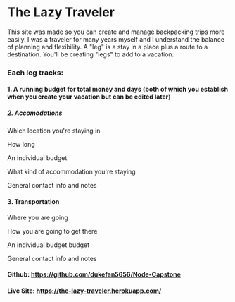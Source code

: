 # The Lazy Traveler

This site was made so you can create and manage backpacking trips more easily. I was a traveler for many years myself and I understand the balance of planning and flexibility. A "leg" is a stay in a place plus a route to a destination. You'll be creating "legs" to add to a vacation.

### Each leg tracks:

#### 1. A running budget for total money and days (both of which you establish when you create your vacation but can be edited later)

##### 2. Accomodations

Which location you're staying in

How long

An individual budget

What kind of accommodation you're staying

General contact info and notes


#### 3. Transportation

  Where you are going

  How you are going to get there

  An individual budget budget

  General contact info and notes

#### Github: https://github.com/dukefan5656/Node-Capstone

#### Live Site: https://the-lazy-traveler.herokuapp.com/

